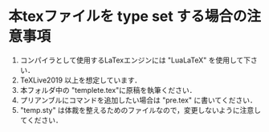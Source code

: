 # 本texファイルを type set する場合の注意事項

1. コンパイラとして使用するLaTexエンジンには "LuaLaTeX" を使用して下さい．
1. TeXLive2019 以上を想定しています．
1. 本フォルダ中の "templete.tex"に原稿を執筆ください．
1. プリアンブルにコマンドを追加したい場合は "pre.tex" に書いてください．
1. "temp.sty" は体裁を整えるためのファイルなので，変更しないように注意してください．
